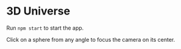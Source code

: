 # 3D Universe

Run `npm start` to start the app.

Click on a sphere from any angle to focus the camera on its center.
